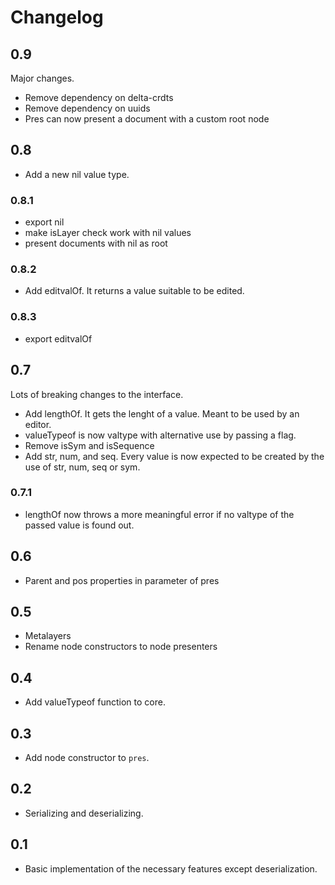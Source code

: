 # Changelog

## 0.9

Major changes.

- Remove dependency on delta-crdts
- Remove dependency on uuids
- Pres can now present a document with a custom root node

## 0.8

- Add a new nil value type.

### 0.8.1

- export nil
- make isLayer check work with nil values
- present documents with nil as root

### 0.8.2

- Add editvalOf. It returns a value suitable to be edited.

### 0.8.3

- export editvalOf

## 0.7

Lots of breaking changes to the interface.

- Add lengthOf. It gets the lenght of a value. Meant to be used by an editor.
- valueTypeof is now valtype with alternative use by passing a flag.
- Remove isSym and isSequence
- Add str, num, and seq. Every value is now expected to be created by the use of str, num, seq or sym.

### 0.7.1

- lengthOf now throws a more meaningful error if no valtype of the passed value is found out.

## 0.6

- Parent and pos properties in parameter of pres

## 0.5

- Metalayers
- Rename node constructors to node presenters

## 0.4

- Add valueTypeof function to core.

## 0.3

- Add node constructor to `pres`.

## 0.2

- Serializing and deserializing.

## 0.1

- Basic implementation of the necessary features except deserialization.
